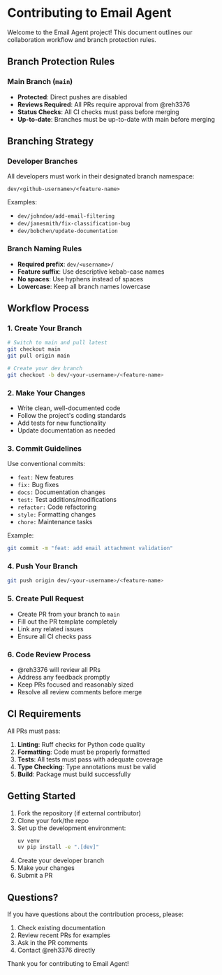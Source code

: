 # Contributing to Email Agent

Welcome to the Email Agent project! This document outlines our collaboration workflow and branch protection rules.

## Branch Protection Rules

### Main Branch (`main`)

- **Protected**: Direct pushes are disabled
- **Reviews Required**: All PRs require approval from @reh3376
- **Status Checks**: All CI checks must pass before merging
- **Up-to-date**: Branches must be up-to-date with main before merging

## Branching Strategy

### Developer Branches

All developers must work in their designated branch namespace:

```
dev/<github-username>/<feature-name>
```

Examples:

- `dev/johndoe/add-email-filtering`
- `dev/janesmith/fix-classification-bug`
- `dev/bobchen/update-documentation`

### Branch Naming Rules

- **Required prefix**: `dev/<username>/`
- **Feature suffix**: Use descriptive kebab-case names
- **No spaces**: Use hyphens instead of spaces
- **Lowercase**: Keep all branch names lowercase

## Workflow Process

### 1. Create Your Branch

```bash
# Switch to main and pull latest
git checkout main
git pull origin main

# Create your dev branch
git checkout -b dev/<your-username>/<feature-name>
```

### 2. Make Your Changes

- Write clean, well-documented code
- Follow the project's coding standards
- Add tests for new functionality
- Update documentation as needed

### 3. Commit Guidelines

Use conventional commits:

- `feat:` New features
- `fix:` Bug fixes
- `docs:` Documentation changes
- `test:` Test additions/modifications
- `refactor:` Code refactoring
- `style:` Formatting changes
- `chore:` Maintenance tasks

Example:

```bash
git commit -m "feat: add email attachment validation"
```

### 4. Push Your Branch

```bash
git push origin dev/<your-username>/<feature-name>
```

### 5. Create Pull Request

- Create PR from your branch to `main`
- Fill out the PR template completely
- Link any related issues
- Ensure all CI checks pass

### 6. Code Review Process

- @reh3376 will review all PRs
- Address any feedback promptly
- Keep PRs focused and reasonably sized
- Resolve all review comments before merge

## CI Requirements

All PRs must pass:

1. **Linting**: Ruff checks for Python code quality
2. **Formatting**: Code must be properly formatted
3. **Tests**: All tests must pass with adequate coverage
4. **Type Checking**: Type annotations must be valid
5. **Build**: Package must build successfully

## Getting Started

1. Fork the repository (if external contributor)
2. Clone your fork/the repo
3. Set up the development environment:
   ```bash
   uv venv
   uv pip install -e ".[dev]"
   ```
4. Create your developer branch
5. Make your changes
6. Submit a PR

## Questions?

If you have questions about the contribution process, please:

1. Check existing documentation
2. Review recent PRs for examples
3. Ask in the PR comments
4. Contact @reh3376 directly

Thank you for contributing to Email Agent!
